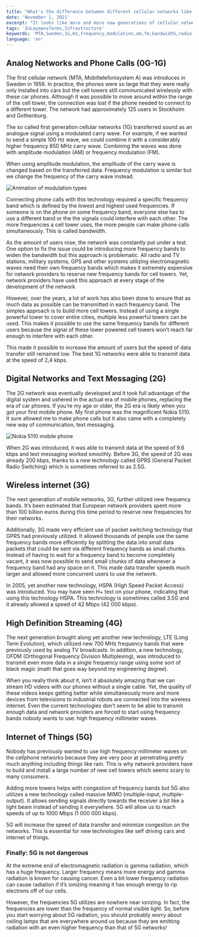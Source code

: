 ```yaml
---
title: "What's the difference between different cellular networks like 4G and 5G?"
date: 'November 1, 2021'
excerpt: "It looks like more and more new generations of cellular networks are being created and deployed. What's the difference between them? Do we really need the new technologies?"
tags: 'InLaymansTerms,Infrastructure'
keywords: 'MTA,Sweden,1G,Hz,frequency,modulation,am,fm,bandwidth,radio,communication,text,message,internet,things,data,wireless,4G,5G'
language: 'en'
---
```


## Analog Networks and Phone Calls (0G-1G)

The first cellular network (MTA, Mobiltelefonisystem A) was introduces in Sweden in 1956. In practice, the phones were so large that they were really only installed into cars but the cell towers still communicated wirelessly with these car phones. Although it was possible to move around within the range of the cell tower, the connection was lost if the phone needed to connect to a different tower. The network had approximately 125 users in Stockholm and Gothenburg.

The so called first generation cellular networks (1G) transferred sound as an analogue signal using a modulated carry wave. For example, if we wanted to send a simple 100 Hz wave, we could combine it with a considerably higher frequency 850 MHz carry wave. Combining the waves was done with amplitude modulation (AM) or frequency modulation (FM).

When using amplitude modulation, the amplitude of the carry wave is changed based on the transferred data. Frequency modulation is similar but we change the frequency of the carry wave instead.

<img src="/images/posts/how-cellular-networks-like-5g-4g-are-different/AM_FM.gif" alt="Animation of modulation types" />

Connecting phone calls with this technology required a specific frequency band which is defined by the lowest and highest used frequencies. If someone is on the phone on some frequency band, everyone else has to use a different band or the the signals could interfere with each other. The more frequencies a cell tower uses, the more people can make phone calls simultaneously. This is called bandwidth.

As the amount of users rose, the network was constantly put under a test. One option to fix the issue could be introducing more frequency bands to widen the bandwidth but this approach is problematic. All radio and TV stations, military systems, GPS and other systems utilizing electromagnetic waves need their own frequency bands which makes it extremely expensive for network providers to reserve new frequency bands for cell towers. Yet, network providers have used this approach at every stage of the development of the network

However, over the years, a lot of work has also been done to ensure that as much data as possible can be transmitted in each frequency band. The simples approach is to build more cell towers. Instead of using a single powerful tower to cover entire cities, multiple less powerful towers can be used. This makes it possible to use the same frequency bands for different users because the signal of these lower powered cell towers won’t reach far enough to interfere with each other.

This made it possible to increase the amount of users but the speed of data transfer still remained low. The best 1G networks were able to transmit data at the speed of 2,4 kbps.

## Digital Networks and Text Messaging (2G)

The 2G network was eventually developed and it took full advantage of the digital system and ushered in the actual era of mobile phones, replacing the era of car phones. If you’re my age or older, the 2G era is likely when you got your first mobile phone. My first phone was the magnificent Nokia 5110. It sure allowed me to make phone calls but it also came with a completely new way of communication, text messaging.

<img src="/images/posts/how-cellular-networks-like-5g-4g-are-different/nokia_5110.jpg" alt="Nokia 5110 mobile phone" />

When 2G was introduced, it was able to transmit data at the speed of 9.6 kbps and text messaging worked smoothly. Before 3G, the speed of 2G was already 200 kbps, thanks to a new technology called GPRS (General Packet Radio Switching) which is sometimes referred to as 2.5G.

## Wireless internet (3G)

The next generation of mobile networks, 3G, further utilized new frequency bands. It’s been estimated that European network providers spent more than 100 billion euros during this time period to reserve new frequencies for their networks.

Additionally, 3G made very efficient use of packet switching technology that GPRS had previously utilized. It allowed thousands of people use the same frequency bands more efficiently by splitting the data into small data packets that could be sent via different frequency bands as small chunks. Instead of having to wait for a frequency band to become completely vacant, it was now possible to send small chunks of data whenever a frequency band had any space on it. This made data transfer speeds much larger and allowed more concurrent users to use the network.

In 2005, yet another new technology, HSPA (High Speed Packet Access) was introduced. You may have seen H+ text on your phone, indicating that using this technology HSPA. This technology is sometimes called 3.5G and it already allowed a speed of 42 Mbps (42 000 kbps).

## High Definition Streaming (4G)

The next generation brought along yet another new technology, LTE (Long Term Evolution), which utilized new 700 MHz frequency bands that were previously used by analog TV broadcasts. In addition, a new technology, OFDM (Orthogonal Frequency Division Multiplexing), was introduced to transmit even more data in a single frequency range using some sort of black magic (math that goes way beyond my engineering degree).

When you really think about it, isn’t it absolutely amazing that we can stream HD videos with our phones without a single cable. Yet, the quality of these videos keeps getting better while simultaneously more and more devices from televisions to industrial robots are connected into the wireless internet. Even the current technologies don’t seem to be able to transmit enough data and network providers are forced to start using frequency bands nobody wants to use: high frequency millimeter waves.

## Internet of Things (5G)

Nobody has previously wanted to use high frequency millimeter waves on the cellphone networks because they are very poor at penetrating pretty much anything including things like rain. This is why network providers have to build and install a large number of new cell towers which seems scary to many consumers.

Adding more towers helps with congestion of frequency bands but 5G also utilizes a new technology called massive MIMO (multiple-input, multiple-output). It allows sending signals directly towards the receiver a bit like a light beam instead of sending it everywhere. 5G will allow us to reach speeds of up to 1000 Mbps (1 000 000 kbps).

5G will increase the speed of data transfer and minimize congestion on the networks. This is essential for new technologies like self driving cars and internet of things.

### Finally: 5G is not dangerous

At the extreme end of electromagnetic radiation is gamma radiation, which has a huge frequency. Larger frequency means more energy and gamma radiation is known for causing cancer. Even a bit lower frequency radiation can cause radiation if it’s ionizing meaning it has enough energy to rip electrons off of our cells.

However, the frequencies 5G utilizes are nowhere near ionizing. In fact, the frequencies are lower than the frequency of normal visible light. So, before you start worrying about 5G radiation, you should probably worry about ceiling lamps that are everywhere around us because they are emitting radiation with an even higher frequency than that of 5G networks!
